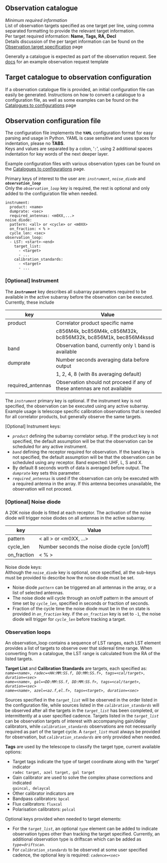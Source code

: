 ## Observation catalogue
_Minimum required information_   
List of observation targets specified as one target per line, using comma separated formatting to provide the relevant target information.   
Per target required information: **Name, Tags, RA, Decl**   
Details discussion of the per target information can be found on the [Observation target specification](https://github.com/rubyvanrooyen/astrokat/wiki/Observation-target-specification) page

Generally a catalogue is expected as part of the observation request. See [docs](https://github.com/rubyvanrooyen/astrokat/tree/master/docs) for an example observation request template


## Target catalogue to observation configuration
If a observation catalogue file is provided, an initial configuration file can easily be generated.
Instructions on how to convert a catalogue to a configuration file, as well as some examples can be found on the [Catalogues to configurations](https://github.com/rubyvanrooyen/astrokat/wiki/Catalogues-to-configurations) page


## Observation configuration file
The configuration file implements the **`YAML`** configuration format for easy parsing and usage in Python.
YAML is case sensitive and uses spaces for indentation, please no **TABS**.   
Keys and values are separated by a colon, '`:`', using 2 additional spaces indentation for key words of the next deeper layer.

Example configuration files with various observation types can be found on the [Catalogues to configurations](https://github.com/rubyvanrooyen/astrokat/wiki/Catalogues-to-configurations) page.

Primary keys of interest to the user are: _`instrument`_, _`noise_diode`_ and **_`observation_loop`_**   
Only the _`observation_loop`_ key is required, the rest is optional and only added to the configuration file when needed.

```
instrument:
  product: <name>
  dumprate: <sec>
  required_antennas: <m0XX,...>
noise_diode:
  pattern: <all> or <cycle> or <m0XX>
  on_fraction: < % >
  cycle_len: <sec>
observation_loop:
  - LST: <start>-<end>
    target_list:
      - <target>
      - ...
    calibration_standards:
      - <target>
      - ...
```


### [Optional] Instrument
The **_`instrument`_** key describes all subarray parameters required to be available in the active subarray before the observation can be executed. Currently, these include

| key | Value |
| --- | --- |
| product | Correlator product specific name |
|     | c856M4k, bc856M4k, c856M32k, bc856M32k, bc856M1k, bec856M4kssd |
| band | Observation band, currently only `l` band is available |
| dumprate | Number seconds averaging data before output |
|     | 1, 2, 4, 8 (with 8s averaging default) |
| required_antennas | Observation should not proceed if any of these antennas are not available |

The _`instrument`_ primary key is optional. If the instrument key is not specified, the observation can be executed using any active subarray. Example usage is telescope specific calibration observations that is needed for all correlator products, but generally observe the same targets.

[Optional] Instrument keys:
* _`product`_ defining the subarray correlator setup.
If the product key is not specified, the default assumption will be that the observation can be scheduled for any active instrument.
* _`band`_ defining the receptor required for observation.
If the band key is not specified, the default assumption will be that the observation can be scheduled using any receptor. Band expected: UHF, L, S and X.
* By default 8 seconds worth of data is averaged before output. The _`dumprate`_ key sets this parameter.
* _`required_antennas`_ is used if the observation can only be executed with a required antenna in the array. If this antenna becomes unavailable, the observation will not proceed.


### [Optional] Noise diode
A 20K noise diode is fitted at each receptor. The activation of the noise diode will trigger noise diodes on all antennas in the active subarray.

| key | Value |
| --- | --- |
| pattern | < all > or <m0XX, ...> |
| cycle_len | Number seconds the noise diode cycle [on/off] |
| on_fraction | < % > |

Noise diode keys:   
Although the _`noise_diode`_ key is optional, once specified, all the sub-keys must be provided to describe how the noise diode must be set.
* Noise diode _`pattern`_ can be triggered an all antennas in the array, or a list of selected antennas.
* The noise diode will cycle through an on/off pattern in the amount of time set by _`cycle_len`_, specified in seconds or fraction of seconds.
* Fraction of the cycle time the noise diode must be in the on state is provided in _`on_fraction`_ key. if the _`on_fraction`_ key is set to `-1`, the noise diode will trigger for _`cycle_len`_ before tracking a target.


### Observation loops
An observation_loop contains a sequence of LST ranges, each LST element provides a list of targets to observe over that sidereal time range. When converting from a catalogue, the LST range is calculated from the RA of the listed targets.

**Target List** and **Calibration Standards** are targets, each specified as:   
_`name=<name>, radec=<HH:MM:SS.f, DD:MM:SS.f>, tags=<cal/target>, duration=<sec>`_   
_`name=<name>, gal=<DD:MM:SS.f, DD:MM:SS.f>, tags=<cal/target>, duration=<sec>`_   
_`name=<name>, azel=<az.f,el.f>, tags=<target>, duration=<sec>`_   

Sources specified in the _`target_list`_ will be observed in the order listed in the configuration file, while sources listed in the _`calibration_standards`_ will be observed after all the targets in the _`target_list`_ has been completed, or intermittently at a user specified cadence. Targets listed in the _`target_list`_ can be observation targets of interest with accompanying gain/delay calibrators, while _`calibration_standards`_ observations are not necessarily required as part of the target cycle. A _`target_list`_ must always be provided for observation, but _`calibration_standards`_ are only provided when needed.


**Tags** are used by the telescope to classify the target type, current available options:
* Target tags indicate the type of target coordinate along with the 'target' indicator   
`radec target, azel target, gal target`
* Gain calibrator are used to solve the complex phase corrections and indicated   
`gaincal, delaycal`
* Other calibrator indicators are
 * Bandpass calibrators: `bpcal`
 * Flux calibrators: `fluxcal`
 * Polarisation calibrators: `polcal`

Optional keys provided when needed to target elements:
* For the _`target_list`_, an optional _`type`_ element can be added to indicate observation types other than tracking the target specified. Currently, an additional observation type is driftscan which can be added as _`type=driftscan`_.
* For _`calibration_standards`_ to be observed at some user specified cadence, the optional key is required: _`cadence=<sec>`_
